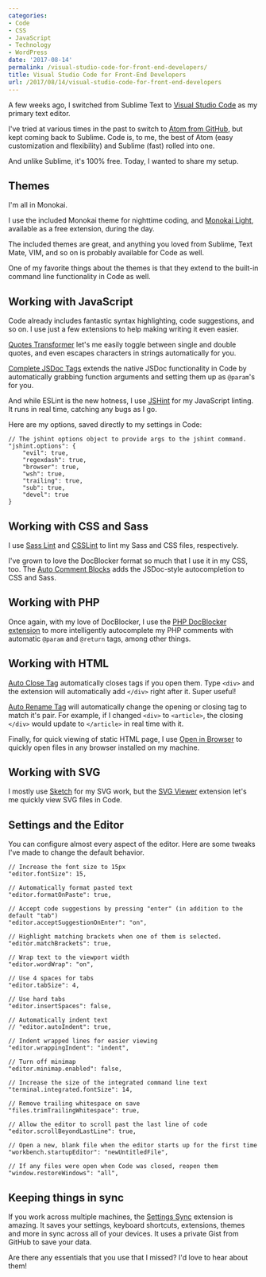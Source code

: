```yaml
---
categories:
- Code
- CSS
- JavaScript
- Technology
- WordPress
date: '2017-08-14'
permalink: /visual-studio-code-for-front-end-developers/
title: Visual Studio Code for Front-End Developers
url: /2017/08/14/visual-studio-code-for-front-end-developers
---
```


A few weeks ago, I switched from Sublime Text to [Visual Studio Code](https://code.visualstudio.com/) as my primary text editor.

I've tried at various times in the past to switch to [Atom from GitHub](https://atom.io/), but kept coming back to Sublime. Code is, to me, the best of Atom (easy customization and flexibility) and Sublime (fast) rolled into one.

And unlike Sublime, it's 100% free. Today, I wanted to share my setup.

## Themes

I'm all in Monokai.

I use the included Monokai theme for nighttime coding, and [Monokai Light](https://marketplace.visualstudio.com/items?itemName=zoxon.monokai-light), available as a free extension, during the day.

The included themes are great, and anything you loved from Sublime, Text Mate, VIM, and so on is probably available for Code as well.

One of my favorite things about the themes is that they extend to the built-in command line functionality in Code as well.

## Working with JavaScript

Code already includes fantastic syntax highlighting, code suggestions, and so on. I use just a few extensions to help making writing it even easier.

[Quotes Transformer](https://marketplace.visualstudio.com/items?itemName=vilicvane.es-quotes) let's me easily toggle between single and double quotes, and even escapes characters in strings automatically for you.

[Complete JSDoc Tags](https://marketplace.visualstudio.com/items?itemName=HookyQR.JSDocTagComplete) extends the native JSDoc functionality in Code by automatically grabbing function arguments and setting them up as `@param`'s for you.

And while ESLint is the new hotness, I use [JSHint](https://marketplace.visualstudio.com/items?itemName=dbaeumer.jshint) for my JavaScript linting. It runs in real time, catching any bugs as I go.

Here are my options, saved directly to my settings in Code:

```lang-javascript
// The jshint options object to provide args to the jshint command.
"jshint.options": {
	"evil": true,
	"regexdash": true,
	"browser": true,
	"wsh": true,
	"trailing": true,
	"sub": true,
	"devel": true
}
```

## Working with CSS and Sass

I use [Sass Lint](https://marketplace.visualstudio.com/items?itemName=glen-84.sass-lint) and [CSSLint](https://marketplace.visualstudio.com/items?itemName=raymondcamden.CSSLint) to lint my Sass and CSS files, respectively.

I've grown to love the DocBlocker format so much that I use it in my CSS, too. The [Auto Comment Blocks](https://marketplace.visualstudio.com/items?itemName=kevinkyang.auto-comment-blocks) adds the JSDoc-style autocompletion to CSS and Sass.

## Working with PHP

Once again, with my love of DocBlocker, I use the [PHP DocBlocker extension](https://marketplace.visualstudio.com/items?itemName=neilbrayfield.php-docblocker) to more intelligently autocomplete my PHP comments with automatic `@param` and `@return` tags, among other things.

## Working with HTML

[Auto Close Tag](https://marketplace.visualstudio.com/items?itemName=formulahendry.auto-close-tag) automatically closes tags if you open them. Type `<div>` and the extension will automatically add `</div>` right after it. Super useful!

[Auto Rename Tag](https://marketplace.visualstudio.com/items?itemName=formulahendry.auto-rename-tag) will automatically change the opening or closing tag to match it's pair. For example, if I changed `<div>` to `<article>`, the closing `</div>` would update to `</article>` in real time with it.

Finally, for quick viewing of static HTML page, I use [Open in Browser](https://marketplace.visualstudio.com/items?itemName=techer.open-in-browser) to quickly open files in any browser installed on my machine.

## Working with SVG

I mostly use [Sketch](https://www.sketchapp.com/) for my SVG work, but the [SVG Viewer](https://marketplace.visualstudio.com/items?itemName=cssho.vscode-svgviewer) extension let's me quickly view SVG files in Code.

## Settings and the Editor

You can configure almost every aspect of the editor. Here are some tweaks I've made to change the default behavior.

```lang-javascript
// Increase the font size to 15px
"editor.fontSize": 15,

// Automatically format pasted text
"editor.formatOnPaste": true,

// Accept code suggestions by pressing "enter" (in addition to the default "tab")
"editor.acceptSuggestionOnEnter": "on",

// Highlight matching brackets when one of them is selected.
"editor.matchBrackets": true,

// Wrap text to the viewport width
"editor.wordWrap": "on",

// Use 4 spaces for tabs
"editor.tabSize": 4,

// Use hard tabs
"editor.insertSpaces": false,

// Automatically indent text
// "editor.autoIndent": true,

// Indent wrapped lines for easier viewing
"editor.wrappingIndent": "indent",

// Turn off minimap
"editor.minimap.enabled": false,

// Increase the size of the integrated command line text
"terminal.integrated.fontSize": 14,

// Remove trailing whitespace on save
"files.trimTrailingWhitespace": true,

// Allow the editor to scroll past the last line of code
"editor.scrollBeyondLastLine": true,

// Open a new, blank file when the editor starts up for the first time
"workbench.startupEditor": "newUntitledFile",

// If any files were open when Code was closed, reopen them
"window.restoreWindows": "all",
```

## Keeping things in sync

If you work across multiple machines, the [Settings Sync](https://marketplace.visualstudio.com/items?itemName=Shan.code-settings-sync) extension is amazing. It saves your settings, keyboard shortcuts, extensions, themes and more in sync across all of your devices. It uses a private Gist from GitHub to save your data.

Are there any essentials that you use that I missed? I'd love to hear about them!
